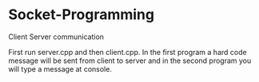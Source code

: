 # Socket-Programming
Client Server communication

First run server.cpp and then client.cpp. In the first program a hard code message will be sent from client to server and in the second program you will type a message at console.
